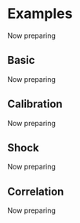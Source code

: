 # Examples

Now preparing

## Basic

Now preparing

## Calibration

Now preparing

## Shock

Now preparing

## Correlation

Now preparing